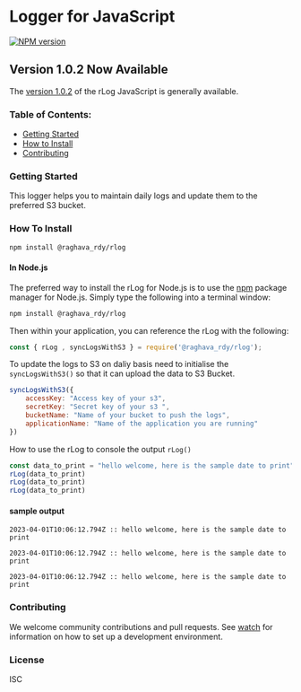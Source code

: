 # Logger for JavaScript

[![NPM version](https://img.shields.io/npm/v/aws-sdk.svg)](https://www.npmjs.com/package/@raghava_rdy/rlog)

## Version 1.0.2 Now Available
The [version 1.0.2](https://github.com/raghavared/rlog) of the rLog JavaScript is generally available.

### Table of Contents:
* [Getting Started](#getting-Started)
* [How to Install](#install-section)
* [Contributing](#contributing)

### Getting Started
This logger helps you to maintain daily logs and update them to the preferred S3 bucket.

### How To Install
```sh
npm install @raghava_rdy/rlog
```

#### In Node.js

The preferred way to install the rLog for Node.js is to use the [npm](http://npmjs.org) package manager for Node.js. Simply type the following into a terminal window:
```sh 
npm install @raghava_rdy/rlog
```

Then within your application, you can reference the rLog with the following:

```javascript
const { rLog , syncLogsWithS3 } = require('@raghava_rdy/rlog');
```
To update the logs to S3 on daliy basis need to initialise the ```syncLogsWithS3()``` so that it can upload the data to S3 Bucket.
```javascript
syncLogsWithS3({
    accessKey: "Access key of your s3",
    secretKey: "Secret key of your s3 ", 
    bucketName: "Name of your bucket to push the logs", 
    applicationName: "Name of the application you are running"
})
```
How to use the rLog to console the output ```rLog()```
```javascript
const data_to_print = "hello welcome, here is the sample date to print"
rLog(data_to_print)
rLog(data_to_print)
rLog(data_to_print)
```
#### sample output
`2023-04-01T10:06:12.794Z :: hello welcome, here is the sample date to print`

`2023-04-01T10:06:12.794Z :: hello welcome, here is the sample date to print`

`2023-04-01T10:06:12.794Z :: hello welcome, here is the sample date to print`


### Contributing
We welcome community contributions and pull requests. See [watch](https://github.com/raghavared/rlog) for information on how to set up a development environment.

### License
ISC
